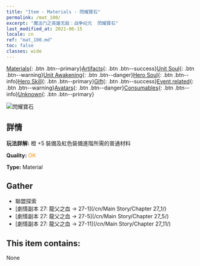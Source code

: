 ```yaml
---
title: "Item - Materials - 閃耀寶石"
permalink: /mat_100/
excerpt: "魔法门之英雄无敌：战争纪元  閃耀寶石"
last_modified_at: 2021-06-15
locale: cn
ref: "mat_100.md"
toc: false
classes: wide
---
```

 [Materials](/ItemsCN/){: .btn .btn--primary}[Artifacts](/ItemsCN/Artifacts/){: .btn .btn--success}[Unit Soul](/ItemsCN/UnitSoul/){: .btn .btn--warning}[Unit Awakening](/ItemsCN/UnitAwakening/){: .btn .btn--danger}[Hero Soul](/ItemsCN/HeroSoul/){: .btn .btn--info}[Hero Skill](/ItemsCN/HeroSkill/){: .btn .btn--primary}[Gift](/ItemsCN/Gift/){: .btn .btn--success}[Event related](/ItemsCN/Events/){: .btn .btn--warning}[Avatars](/ItemsCN/Avatars/){: .btn .btn--danger}[Consumables](/ItemsCN/Consumables/){: .btn .btn--info}[Unknown](/ItemsCN/Unknown/){: .btn .btn--primary}

 ![閃耀寶石](/images/t/i_cailiao_baoshi3.png)

## 詳情
 **玩法詳解:** 橙 +5 裝備及紅色裝備進階所需的普通材料

 **Quality:** <span style="color: #FF8C00">OK</span>

 **Type:** Material

## Gather

*    聯盟探索 
*    [劇情副本 27: 龍父之血 -> 27-1](/cn/Main Story/Chapter 27_1/) 
*    [劇情副本 27: 龍父之血 -> 27-5](/cn/Main Story/Chapter 27_5/) 
*    [劇情副本 27: 龍父之血 -> 27-11](/cn/Main Story/Chapter 27_11/) 

## This item contains:

  None

